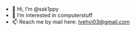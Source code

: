 - 👋 Hi, I’m @ssk1ppy
- 👀 I’m interested in computerstuff 
- 📫 Reach me by mail here: Ivehvi03@gmail.com

<!---
ssk1ppy/ssk1ppy is a ✨ special ✨ repository because its `README.md` (this file) appears on your GitHub profile.
You can click the Preview link to take a look at your changes.
--->
